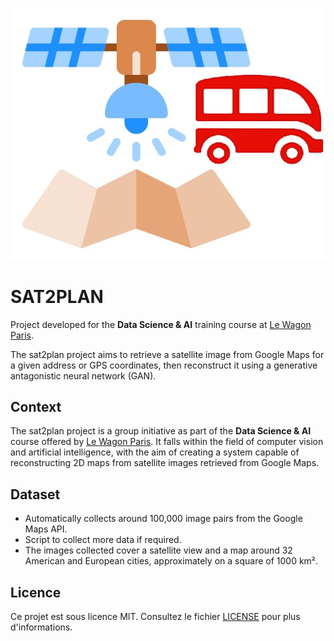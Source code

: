![alt text](https://github.com/Orolol/sat2plan/blob/main/sat2plan/interface/icone/satellite_lewagon.jpg?raw=true)

# SAT2PLAN
Project developed for the **Data Science & AI** training course at [Le Wagon Paris](https://www.lewagon.com/fr/paris/data-science-course).

The sat2plan project aims to retrieve a satellite image from Google Maps for a given address or GPS coordinates, then reconstruct it using a generative antagonistic neural network (GAN).

## Context

The sat2plan project is a group initiative as part of the **Data Science & AI** course offered by [Le Wagon Paris](https://www.lewagon.com/fr/paris/data-science-course). It falls within the field of computer vision and artificial intelligence, with the aim of creating a system capable of reconstructing 2D maps from satellite images retrieved from Google Maps.

## Dataset
- Automatically collects around 100,000 image pairs from the Google Maps API.
- Script to collect more data if required.
- The images collected cover a satellite view and a map around 32 American and European cities, approximately on a square of 1000 km².

## Licence

Ce projet est sous licence MIT. Consultez le fichier [LICENSE](https://opensource.org/license/mit) pour plus d'informations.
